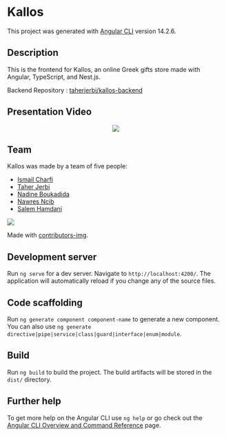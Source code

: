 # Kallos

This project was generated with [Angular CLI](https://github.com/angular/angular-cli) version 14.2.6.

## Description

This is the frontend for Kallos, an online Greek gifts store made with Angular, TypeScript, and Nest.js.

Backend Repository : [taherjerbi/kallos-backend](https://github.com/TaherJerbi/kallos-backend)

## Presentation Video
<p align="center">
  <a href="https://www.youtube.com/watch?v=w26ujmQtsP0" target="_blank">
     <img src="https://img.youtube.com/vi/w26ujmQtsP0/0.jpg"/>
  </a>
</p>

## Team
Kallos was made by a team of five people: 

- [Ismail Charfi](https://github.com/ismailcharfi)
- [Taher Jerbi](https://github.com/taherjerbi)
- [Nadine Boukadida](https://github.com/nadineboukadida)
- [Nawres Ncib](https://github.com/nawresncib12)
- [Salem Hamdani](https://github.com/salemhamdani)

<a href="https://github.com/Tanu-N-Prabhu/Python/graphs/contributors">
  <img src="https://contrib.rocks/image?repo=nawresncib12/kallos"/>
</a>

Made with [contributors-img](https://contrib.rocks).

## Development server

Run `ng serve` for a dev server. Navigate to `http://localhost:4200/`. The application will automatically reload if you change any of the source files.

## Code scaffolding

Run `ng generate component component-name` to generate a new component. You can also use `ng generate directive|pipe|service|class|guard|interface|enum|module`.

## Build

Run `ng build` to build the project. The build artifacts will be stored in the `dist/` directory.

## Further help

To get more help on the Angular CLI use `ng help` or go check out the [Angular CLI Overview and Command Reference](https://angular.io/cli) page.
